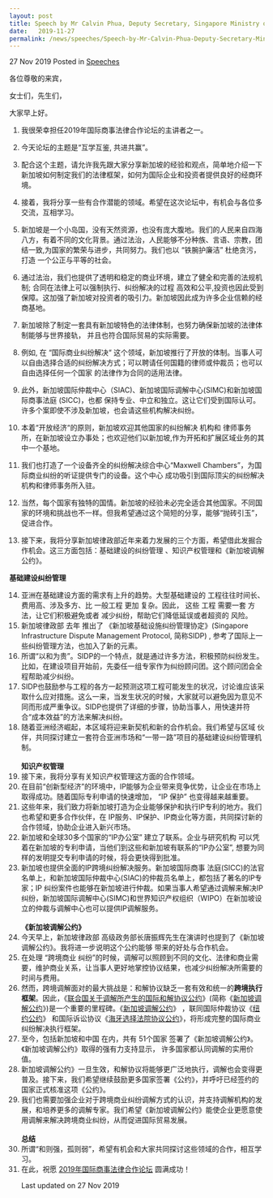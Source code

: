 ```yaml
---
layout: post
title: Speech by Mr Calvin Phua, Deputy Secretary, Singapore Ministry of Law, at the International Commercial & Legal Cooperation Forum in Changsha, China 
date:   2019-11-27
permalink: /news/speeches/Speech-by-Mr-Calvin-Phua-Deputy-Secretary-Ministry-of-Law-at-the-ICLP-Forum-2019
---
```


27 Nov 2019 Posted in [Speeches](/news/speeches)

各位尊敬的来宾，

女士们，先生们，

大家早上好。

1. 我很荣幸担任2019年国际商事法律合作论坛的主讲者之一。

2. 今天论坛的主题是“互学互鉴, 共进共赢”。

3. 配合这个主题，请允许我先跟大家分享新加坡的经验和观点，简单地介绍一下新加坡如何制定我们的法律框架，如何为国际企业和投资者提供良好的经商环境。

4. 接着，我将分享一些有合作潜能的领域。希望在这次论坛中，有机会与各位多交流，互相学习。

5. 新加坡是一个小岛国，没有天然资源，也没有庞大腹地。我们的人民来自四海八方，有着不同的文化背景。通过法治，人民能够不分种族、言语、宗教，团结一致,为国家的繁荣与进步，共同努力。我们也以 “铁腕护廉洁” 杜绝贪污，打造 一个公正与平等的社会。

6. 通过法治，我们也提供了透明和稳定的商业环境，建立了健全和完善的法规机制; 合同在法律上可以强制执行、纠纷解决的过程 高效和公平,投资也因此受到保障。这加强了新加坡对投资者的吸引力。新加坡因此成为许多企业信赖的经商基地。

7. 新加坡除了制定一套具有新加坡特色的法律体制，也努力确保新加坡的法律体制能够与世界接轨， 并且也符合国际贸易的实际需要。

8. 例如, 在 “国际商业纠纷解决“ 这个领域，新加坡推行了开放的体制。当事人可以自由选择合适的纠纷解决方式；可以聘请任何国籍的律师或仲裁员；也可以自由选择任何一个国家 的法律作为合同的适用法律。

9. 此外，新加坡国际仲裁中心（SIAC)、新加坡国际调解中心(SIMC)和新加坡国际商事法庭   (SICC)，也都 保持专业、中立和独立。这让它们受到国际认可。许多个案即使不涉及新加坡，也会请这些机构解决纠纷。

10. 本着“开放经济“的原则，新加坡欢迎其他国家的纠纷解决 机构和 律师事务所，在新加坡设立办事处；也欢迎他们以新加坡,作为开拓和扩展区域业务的其中一个基地。

11. 我们也打造了一个设备齐全的纠纷解决综合中心“Maxwell Chambers”，为国际商业纠纷的听证提供专门的设备。这个中心 成功吸引到国际顶尖的纠纷解决机构和律师事务所入驻。

12. 当然，每个国家有独特的国情。新加坡的经验未必完全适合其他国家。不同国家的环境和挑战也不一样。但我希望通过这个简短的分享，能够“抛砖引玉”，促进合作。

13. 接下来，我将分享新加坡律政部近年来着力发展的三个方面，希望借此发掘合作机会。这三方面包括：基础建设的纠纷管理 、知识产权管理和《新加坡调解公约》。

**基础建设纠纷管理**
<ol start="14">
<li>亚洲在基础建设方面的需求有上升的趋势。大型基础建设的 工程往往时间长、费用高、涉及多方、比 一般工程 更加 复杂。因此， 这些 工程 需要一套 方法，让它们积极避免或者 减少纠纷，帮助它们降低延误或者超资的 风险。

<li>新加坡律政部 去年 推出了 《新加坡基础设施纠纷管理协定》(Singapore Infrastructure Dispute Management Protocol, 简称SIDP) , 参考了国际上一些纠纷管理方法，也加入了新的元素。

<li>所谓“以和为贵”。SIDP的一个特点，就是通过许多方法，积极预防纠纷发生。比如，在建设项目开始前，先委任一组专家作为纠纷顾问团。这个顾问团会全程帮助减少纠纷。

<li>SIDP也鼓励参与工程的各方一起预测这项工程可能发生的状况，讨论谁应该采取什么应对措施。这么一来，当发生状况的时候，大家就可以避免因为意见不同而形成严重争议。SIDP也提供了详细的步骤，协助当事人，用快速并符合“成本效益”的方法来解决纠纷。

<li>随着亚洲经济崛起，本区域将迎来新契机和新的合作机会。我们希望与区域 伙伴，共同探讨建立一套符合亚洲市场和“一带一路”项目的基础建设纠纷管理机制。
<br>
<br>
<b>知识产权管理</b>

<li>接下来，我将分享有关知识产权管理这方面的合作领域。

<li>在目前“创新型经济”的环境中，IP能够为企业带来竞争优势，让企业在市场上取得成功。随着国际专利申请的快速增加， “IP 保护” 也变得越来越重要。
  
<li>这些年来，我们致力将新加坡打造为企业能够保护和执行IP专利的地方。我们也希望和更多合作伙伴，在 IP服务、IP保护、IP商业化等方面，共同探讨新的合作领域，协助企业进入新兴市场。

<li>新加坡和全球30多个国家的“IP办公室”  建立了联系。企业与研究机构 可以凭着在新加坡的专利申请，当他们到这些和新加坡有联系的“IP办公室”, 想要为同样的发明提交专利申请的时候，将会更快得到批准。

<li>新加坡也提供全面的IP跨境纠纷解决服务。新加坡国际商事 法庭(SICC)的法官名单上，和新加坡国际仲裁中心(SIAC)的仲裁员名单上，都包括了著名的IP专家；IP 纠纷案件也能够在新加坡进行仲裁。如果当事人希望通过调解来解决IP纠纷，新加坡国际调解中心(SIMC)和世界知识产权组织（WIPO）在新加坡设立的仲裁与调解中心也可以提供IP调解服务。
<br>
<br>
<b>《新加坡调解公约》</b>

<li>今天早上，新加坡律政部 高级政务部长唐振辉先生在演讲时也提到了《新加坡调解公约》。我将进一步说明这个公约能够 带来的好处与合作机会。

<li>在处理 “跨境商业 纠纷”的时候，调解可以照顾到不同的文化、法律和商业需要，维护商业关系，让当事人更好地掌控协议结果，也减少纠纷解决所需要的时间与费用。

<li>然而，跨境调解面对的最大挑战是：和解协议缺乏一套有效和统一的<b>跨境执行框架</b>。因此，《<span style="text-decoration: underline;">联合国关于调解所产生的国际和解协议公约</span>》(简称《<span style="text-decoration: underline;">新加坡调解公约</span>》)是一个重要的里程碑。《<span style="text-decoration: underline;">新加坡调解公约</span>》 ，联同国际仲裁协议《<span style="text-decoration: underline;">纽约公约</span>》 和国际诉讼协议《<span style="text-decoration: underline;">海牙选择法院协议公约</span>》，将形成完整的国际商业纠纷解决执行框架。

<li>至今，包括新加坡和中国 在内，共有 51个国家 签署了《新加坡调解公约》。《新加坡调解公约》取得的强有力支持显示， 许多国家都认同调解的实用价值。

<li>新加坡调解公约》一旦生效，和解协议将能够更广泛地执行，调解也会变得更普及。接下来，我们希望继续鼓励更多国家签署《公约》，并呼吁已经签约的国家正式核准这项《公约》。

<li>我们也需要加强企业对于跨境商业纠纷调解方式的认识，并支持调解机构的发展，和培养更多的调解专家。我们希望《新加坡调解公约》能使企业更愿意使用调解来解决跨境商业纠纷，从而促进国际贸易发展。
<br>
<br>
<b>总结</b>

<li>所谓“和则强，孤则弱”，希望有机会和大家共同探讨这些领域的合作，相互学习。

<li>在此，祝愿 <span style="text-decoration: underline;">2019年国际商事法律合作论坛</span> 圆满成功！

<p class="right-side-updated">Last updated on 27 Nov 2019</p> 
